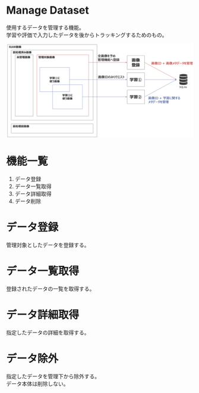 # Manage Dataset
使用するデータを管理する機能。<br>
学習や評価で入力したデータを後からトラッキングするためのもの。

![Data Management Overview](./assets/anom-data-management-overview.png)

# 機能一覧
1. データ登録
2. データ一覧取得
3. データ詳細取得
4. データ削除

# データ登録
管理対象としたデータを登録する。

# データ一覧取得
登録されたデータの一覧を取得する。

# データ詳細取得
指定したデータの詳細を取得する。

# データ除外
指定したデータを管理下から除外する。<br>
データ本体は削除しない。